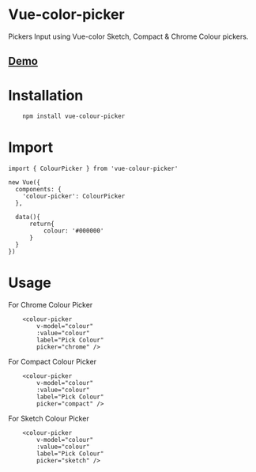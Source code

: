# Vue-color-picker

Pickers Input using Vue-color Sketch, Compact & Chrome Colour pickers.

[Demo](https://ecl7n.csb.app/)
---

# Installation
```
    npm install vue-colour-picker
```

# Import
```
import { ColourPicker } from 'vue-colour-picker'

new Vue({
  components: {
    'colour-picker': ColourPicker
  },

  data(){
      return{
          colour: '#000000'
      }
  }
})
```

# Usage
For Chrome Colour Picker
```
    <colour-picker
        v-model="colour"
        :value="colour"
        label="Pick Colour"
        picker="chrome" />

```
For Compact Colour Picker
```
    <colour-picker
        v-model="colour"
        :value="colour"
        label="Pick Colour"
        picker="compact" />

```

For Sketch Colour Picker
```
    <colour-picker
        v-model="colour"
        :value="colour"
        label="Pick Colour"
        picker="sketch" />

```